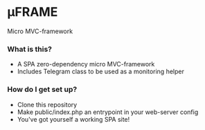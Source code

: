 # μFRAME #

Micro MVC-framework

### What is this? ###

* A SPA zero-dependency micro MVC-framework
* Includes Telegram class to be used as a monitoring helper

### How do I get set up? ###

* Clone this repository
* Make public/index.php an entrypoint in your web-server config
* You've got yourself a working SPA site!
